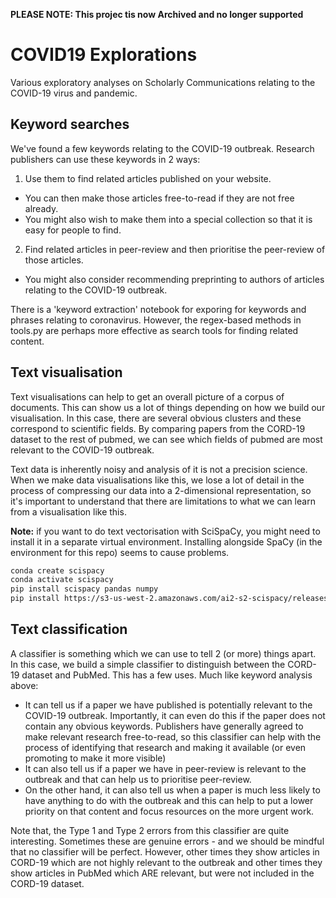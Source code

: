 **PLEASE NOTE: This projec tis now Archived and no longer supported**

# COVID19 Explorations

Various exploratory analyses on Scholarly Communications relating to the COVID-19 virus and pandemic.

## Keyword searches
We've found a few keywords relating to the COVID-19 outbreak. Research publishers can use these keywords in 2 ways:
1. Use them to find related articles published on your website. 
  - You can then make those articles free-to-read if they are not free already. 
  - You might also wish to make them into a special collection so that it is easy for people to find.
2. Find related articles in peer-review and then prioritise the peer-review of those articles. 
  - You might also consider recommending preprinting to authors of articles relating to the COVID-19 outbreak.

There is a 'keyword extraction' notebook for exporing for keywords and phrases relating to coronavirus. However, the regex-based methods in tools.py are perhaps more effective as search tools for finding related content.

## Text visualisation
Text visualisations can help to get an overall picture of a corpus of documents. This can show us a lot of things depending on how we build our visualisation. In this case, there are several obvious clusters and these correspond to scientific fields. By comparing papers from the CORD-19 dataset to the rest of pubmed, we can see which fields of pubmed are most relevant to the COVID-19 outbreak.

Text data is inherently noisy and analysis of it is not a precision science. When we make data visualisations like this, we lose a lot of detail in the process of compressing our data into a 2-dimensional representation, so it's important to understand that there are limitations to what we can learn from a visualisation like this.

__Note:__ if you want to do text vectorisation with SciSpaCy, you might need to install it in a separate virtual environment. Installing alongside SpaCy (in the environment for this repo) seems to cause problems.

``` bash
conda create scispacy
conda activate scispacy
pip install scispacy pandas numpy
pip install https://s3-us-west-2.amazonaws.com/ai2-s2-scispacy/releases/v0.2.3/en_core_sci_sm-0.2.3.tar.gz
```

## Text classification
A classifier is something which we can use to tell 2 (or more) things apart. In this case, we build a simple classifier to distinguish between the CORD-19 dataset and PubMed. This has a few uses. Much like keyword analysis above:
- It can tell us if a paper we have published is potentially relevant to the COVID-19 outbreak. Importantly, it can even do this if the paper does not contain any obvious keywords. Publishers have generally agreed to make relevant research free-to-read, so this classifier can help with the process of identifying that research and making it available (or even promoting to make it more visible)
- It can also tell us if a paper we have in peer-review is relevant to the outbreak and that can help us to prioritise peer-review.
- On the other hand, it can also tell us when a paper is much less likely to have anything to do with the outbreak and this can help to put a lower priority on that content and focus resources on the more urgent work. 

Note that, the Type 1 and Type 2 errors from this classifier are quite interesting. Sometimes these are genuine errors - and we should be mindful that no classifier will be perfect. However, other times they show articles in CORD-19 which are not highly relevant to the outbreak and other times they show articles in PubMed which ARE relevant, but were not included in the CORD-19 dataset. 


